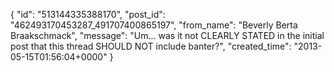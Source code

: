  {
   "id": "513144335388170",
   "post_id": "462493170453287_491707400865197",
   "from_name": "Beverly Berta Braakschmack",
   "message": "Um... was it not CLEARLY STATED in the initial post that this thread SHOULD NOT include banter?",
   "created_time": "2013-05-15T01:56:04+0000"
 }
